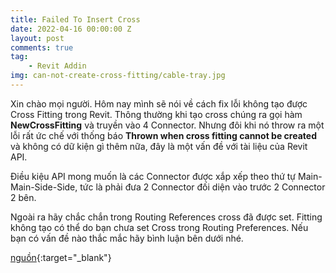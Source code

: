 ```yaml
---
title: Failed To Insert Cross
date: 2022-04-16 00:00:00 Z
layout: post
comments: true
tag:
    - Revit Addin
img: can-not-create-cross-fitting/cable-tray.jpg
---
```


Xin chào mọi người. Hôm nay mình sẽ nói về cách fix lỗi không tạo được Cross Fitting trong Revit. Thông thường khi tạo cross chúng ra gọi hàm **NewCrossFitting** và truyền vào 4 Connector. Nhưng đôi khi nó throw ra một lỗi rất ức chế với thống báo **Thrown when cross fitting cannot be created** và không có dữ kiện gì thêm nữa, đây là một vấn đề với tài liệu của Revit API.

Điều kiệu API mong muốn là các Connector được xắp xếp theo thứ tự Main-Main-Side-Side, tức là phải đưa 2 Connector đối diện vào trước 2 Connector 2 bên.

Ngoài ra hãy chắc chắn trong Routing References cross đã được set. Fitting không tạo có thể do bạn chưa set Cross trong Routing Preferences. Nếu bạn có vấn đề nào thắc mắc hãy bình luận bên dưới nhé.

[nguồn](https://adndevblog.typepad.com/aec/2015/06/revitiapi-crossfitting-creation-problem-invalidoperationexception-failed-to-insert-cross.html){:target="\_blank"}